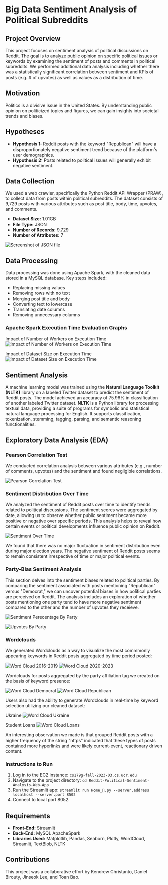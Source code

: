# Big Data Sentiment Analysis of Political Subreddits

## Project Overview
This project focuses on sentiment analysis of political discussions on Reddit. The goal is to analyze public opinion on specific political issues or keywords by examining the sentiment of posts and comments in political subreddits. We performed additional data analysis including whether there was a statistically significant correlation between sentiment and KPIs of posts (e.g. # of upvotes) as well as values as a distribution of time.

## Motivation
Politics is a divisive issue in the United States. By understanding public opinion on politicized topics and figures, we can gain insights into societal trends and biases.

## Hypotheses
- **Hypothesis 1:** Reddit posts with the keyword "Republican" will have a disproportionately negative sentiment trend because of the platform's user demographics.
- **Hypothesis 2:** Posts related to political issues will generally exhibit negative sentiment.

## Data Collection
We used a web crawler, specifically the Python Reddit API Wrapper (PRAW), to collect data from posts within political subreddits. The dataset consists of 9,729 posts with various attributes such as post title, body, time, upvotes, and comments.

- **Dataset Size:** 1.01GB
- **File Type:** JSON
- **Number of Records:** 9,729
- **Number of Attributes:** 7

![Screenshot of JSON file](readme_images/json_screenshot.png)
<!-- Insert a screenshot of the JSON file used for data collection. -->

## Data Processing
Data processing was done using Apache Spark, with the cleaned data stored in a MySQL database. Key steps included:

- Replacing missing values
- Removing rows with no text
- Merging post title and body
- Converting text to lowercase
- Translating date columns
- Removing unnecessary columns

### Apache Spark Execution Time Evaluation Graphs
Impact of Number of Workers on Execution Time
![Impact of Number of Workers on Execution Time](readme_images/execution_time_num_workers.png)
<!-- Insert a graph showing the impact of the number of workers on execution time. -->

Impact of Dataset Size on Execution Time
![Impact of Dataset Size on Execution Time](readme_images/execution_time_data_size.png)
<!-- Insert a graph showing the impact of dataset size on execution time. -->

## Sentiment Analysis
A machine learning model was trained using the **Natural Language Toolkit (NLTK)** library on a labeled Twitter dataset to predict the sentiment of Reddit posts. The model achieved an accuracy of 75.96% in classification of another labeled Twitter dataset. **NLTK** is a Python library for processing textual data, providing a suite of programs for symbolic and statistical natural language processing for English. It supports classification, tokenization, stemming, tagging, parsing, and semantic reasoning functionalities.

## Exploratory Data Analysis (EDA)

### Pearson Correlation Test
We conducted correlation analysis between various attributes (e.g., number of comments, upvotes) and the sentiment and found negligible correlations. 

![Pearson Correlation Test](readme_images/correlation.png)

### Sentiment Distribution Over Time
We analyzed the sentiment of Reddit posts over time to identify trends related to political discussions. The sentiment scores were aggregated by date, allowing us to observe whether public sentiment became more positive or negative over specific periods. This analysis helps to reveal how certain events or political developments influence public opinion on Reddit.

![Sentiment Over Time](images/sentiment-time.png)

We found that there was no major fluctuation in sentiment distribution even during major election years. The negative sentiment of Reddit posts seems to remain consistent irrespective of time or major political events.

<!-- ![Sentiment Distribution Over Time](readme_images/sentiment_distribution_over_time.png)
<!-- Insert a graph that shows the sentiment distribution over time, with clear labels for dates and sentiment scores. -->

### Party-Bias Sentiment Analysis
This section delves into the sentiment biases related to political parties. By comparing the sentiment associated with posts mentioning "Republican" versus "Democrat," we can uncover potential biases in how political parties are perceived on Reddit. The analysis includes an exploration of whether posts mentioning one party tend to have more negative sentiment compared to the other and the number of upvotes they receieve.

![Sentiment Perecentage By Party](images/sentiment-percentage.png)

![Upvotes By Party](images/party-label-distribution.png)

### Wordclouds
We generated Wordclouds as a way to visualize the most commmonly appearing keywords in Reddit posts aggregated by time period posted:

![Word Cloud 2016-2019](images/word-cloud-2016.png)
![Word Cloud 2020-2023](images/word-cloud-2020.png)

Wordclouds for posts aggregated by the party affiliation tag we created on the basis of keyword presence:

![Word Cloud Democrat](wordcloud_images/wordcloud_democrat.png)
![Word Cloud Republican](wordcloud_images/wordcloud_republican.png)

Users also had the ability to generate Wordclouds in real-time by keyword selection utilizing our cleaned dataset:

Ukraine
![Word Cloud Ukraine](wordcloud_images/wordcloud_ukraine.png)

Student Loans
![Word Cloud Loans](wordcloud_images/wordcloud_loans.png)

An interesting observation we made is that grouped Reddit posts with a higher frequency of the string "https" indicated that these types of posts contained more hyperlinks and were likely current-event, reactionary driven content.

### Instructions to Run
1. Log in to the EC2 instance: `cs179g-fall-2023-03.cs.ucr.edu`
2. Navigate to the project directory: `cd Reddit-Political-Sentiment-Analysis-Web-App`
3. Run the Streamlit app: `streamlit run Home_🏡.py --server.address localhost --server.port 8502`
4. Connect to local port 8052.

## Requirements
- **Front-End:** Streamlit
- **Back-End:** MySQL ApacheSpark
- **Libraries Used:** Matplotlib, Pandas, Seaborn, Plotly, WordCloud, Streamlit, TextBlob, NLTK

## Contributions
This project was a collaborative effort by Kendrew Christanto, Daniel Birouty, Jinseok Lee, and Toan Bao.